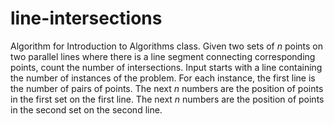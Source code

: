 # line-intersections
Algorithm for Introduction to Algorithms class. Given two sets of *n* points on two parallel lines where there is a line segment connecting corresponding points, count the number of intersections. Input starts with a line containing the number of instances of the problem. For each instance, the first line is the number of pairs of points. The next *n* numbers are the position of points in the first set on the first line. The next *n* numbers are the position of points in the second set on the second line.
